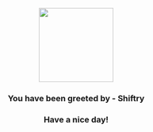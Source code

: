 <p align="center">
            <img src="https://raw.githubusercontent.com/PokeAPI/sprites/master/sprites/pokemon/275.png" width="150" height="150">
          </p>
          <h3 align="center">You have been greeted by - <b>Shiftry</b></h3>
          <h3 align="center">Have a nice day!</h3>
        